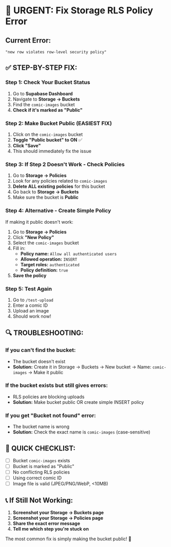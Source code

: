 # 🚨 URGENT: Fix Storage RLS Policy Error

## Current Error:
```
"new row violates row-level security policy"
```

## ✅ STEP-BY-STEP FIX:

### Step 1: Check Your Bucket Status
1. Go to **Supabase Dashboard**
2. Navigate to **Storage → Buckets**
3. Find the `comic-images` bucket
4. **Check if it's marked as "Public"**

### Step 2: Make Bucket Public (EASIEST FIX)
1. Click on the `comic-images` bucket
2. **Toggle "Public bucket" to ON** ✅
3. **Click "Save"**
4. This should immediately fix the issue

### Step 3: If Step 2 Doesn't Work - Check Policies
1. Go to **Storage → Policies**
2. Look for any policies related to `comic-images`
3. **Delete ALL existing policies** for this bucket
4. Go back to **Storage → Buckets**
5. Make sure the bucket is **Public**

### Step 4: Alternative - Create Simple Policy
If making it public doesn't work:

1. Go to **Storage → Policies**
2. Click **"New Policy"**
3. Select the `comic-images` bucket
4. Fill in:
   - **Policy name:** `Allow all authenticated users`
   - **Allowed operation:** `INSERT`
   - **Target roles:** `authenticated`
   - **Policy definition:** `true`
5. **Save the policy**

### Step 5: Test Again
1. Go to `/test-upload`
2. Enter a comic ID
3. Upload an image
4. Should work now!

## 🔍 TROUBLESHOOTING:

### If you can't find the bucket:
- The bucket doesn't exist
- **Solution:** Create it in Storage → Buckets → New bucket → Name: `comic-images` → Make it public

### If the bucket exists but still gives errors:
- RLS policies are blocking uploads
- **Solution:** Make bucket public OR create simple INSERT policy

### If you get "Bucket not found" error:
- The bucket name is wrong
- **Solution:** Check the exact name is `comic-images` (case-sensitive)

## 🎯 QUICK CHECKLIST:
- [ ] Bucket `comic-images` exists
- [ ] Bucket is marked as "Public"
- [ ] No conflicting RLS policies
- [ ] Using correct comic ID
- [ ] Image file is valid (JPEG/PNG/WebP, <10MB)

## 📞 If Still Not Working:
1. **Screenshot your Storage → Buckets page**
2. **Screenshot your Storage → Policies page**
3. **Share the exact error message**
4. **Tell me which step you're stuck on**

The most common fix is simply making the bucket public! 🎯
